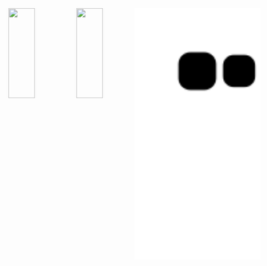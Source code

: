 <div style="width: 100%; display: flex"> 
        
  <img height="180px" width="46%"  style="max-width: 48%;display: inline-block" src="https://emarcarini.vercel.app/api?username=designfas&show_icons=true&theme=tokyonight&include_all_commits=true&count_private=true&border_radius=8&locale=pt-br"/>
        
  <img height="180px"  width="46%"  style="max-width: 48%;margin-left: 4%;display: inline-block" src="https://emarcarini.vercel.app/api/top-langs/?username=designfas&layout=compact&langs_count=7&count_private=true&theme=tokyonight&border_radius=8&locale=pt-br"/>
        
 <div>
</div>
<img width="100%" src="https://github.com/emarcarini/emarcarini/blob/output/github-contribution-grid-snake.svg"/>
</div>

 
